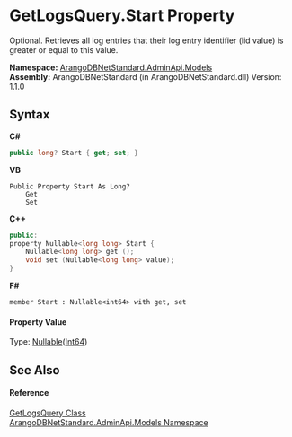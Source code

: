 # GetLogsQuery.Start Property 
 

Optional. Retrieves all log entries that their log entry identifier (lid value) is greater or equal to this value.

**Namespace:**&nbsp;<a href="09a5369e-c1cb-35e0-2a36-7817d39ab37d">ArangoDBNetStandard.AdminApi.Models</a><br />**Assembly:**&nbsp;ArangoDBNetStandard (in ArangoDBNetStandard.dll) Version: 1.1.0

## Syntax

**C#**<br />
``` C#
public long? Start { get; set; }
```

**VB**<br />
``` VB
Public Property Start As Long?
	Get
	Set
```

**C++**<br />
``` C++
public:
property Nullable<long long> Start {
	Nullable<long long> get ();
	void set (Nullable<long long> value);
}
```

**F#**<br />
``` F#
member Start : Nullable<int64> with get, set

```


#### Property Value
Type: <a href="https://docs.microsoft.com/dotnet/api/system.nullable-1" target="_blank" rel="noopener noreferrer">Nullable</a>(<a href="https://docs.microsoft.com/dotnet/api/system.int64" target="_blank" rel="noopener noreferrer">Int64</a>)

## See Also


#### Reference
<a href="72b81dde-8a25-2d18-d0c0-e93fb69c2969">GetLogsQuery Class</a><br /><a href="09a5369e-c1cb-35e0-2a36-7817d39ab37d">ArangoDBNetStandard.AdminApi.Models Namespace</a><br />